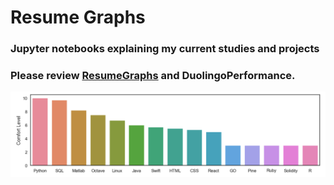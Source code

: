 # Resume Graphs

### Jupyter notebooks explaining my current studies and projects

### Please review [ResumeGraphs](ResumeGraphs.ipynb) and DuolingoPerformance. 

<img src="complangs.png" class="img-responsive" alt="Greg Kojadinovich"/>
